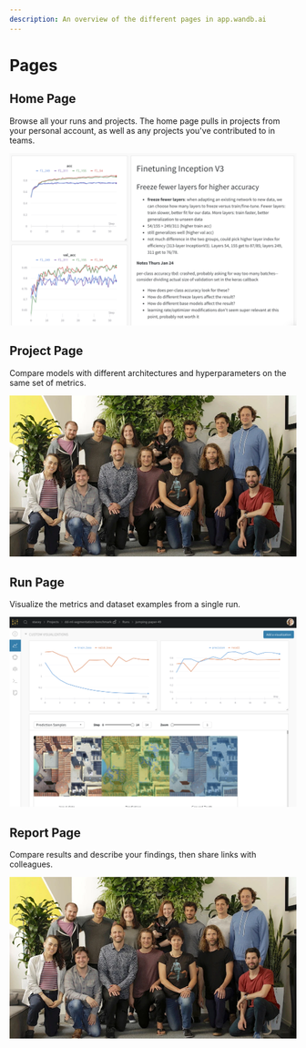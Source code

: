 ```yaml
---
description: An overview of the different pages in app.wandb.ai
---
```


# Pages

## Home Page

Browse all your runs and projects. The home page pulls in projects from your personal account, as well as any projects you've contributed to in teams. 

![](../../.gitbook/assets/image%20%2820%29.png)

## Project Page

Compare models with different architectures and hyperparameters on the same set of metrics.

![](../../.gitbook/assets/image%20%2814%29.png)

## Run Page

Visualize the metrics and dataset examples from a single run.

![](../../.gitbook/assets/image%20%2810%29.png)

## Report Page

Compare results and describe your findings, then share links with colleagues.

![](../../.gitbook/assets/image%20%2816%29.png)

